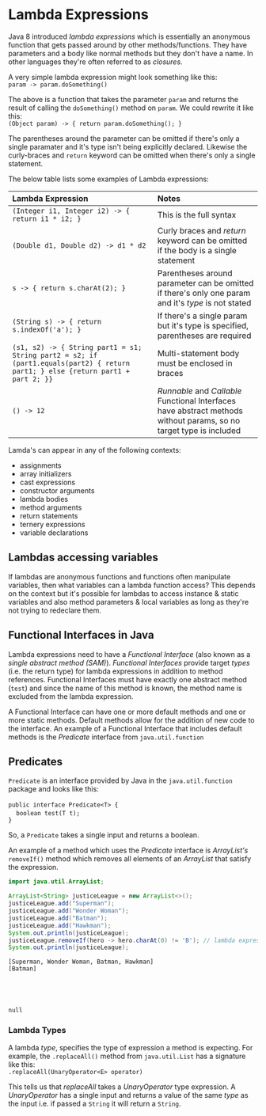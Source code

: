 # Lambda Expressions
Java 8 introduced *lambda expressions* which is essentially an anonymous function that gets passed around by other methods/functions. They have parameters and a body like normal methods but they don't have a name. In other languages they're often referred to as *closures*.

A very simple lambda expression might look something like this:
<br>`param -> param.doSomething()`

The above is a function that takes the parameter `param` and returns the result of calling the `doSomething()` method on `param`. We could rewrite it like this:
<br>`(Object param) -> { return param.doSomething(); }`

The parentheses around the parameter can be omitted if there's only a single paramater and it's type isn't being explicitly declared. Likewise the curly-braces and `return` keyword can be omitted when there's only a single statement.

The below table lists some examples of Lambda expressions:

Lambda Expression|Notes
:--|:--
`(Integer i1, Integer i2) -> { return i1 * i2; }`|This is the full syntax
`(Double d1, Double d2) -> d1 * d2`|Curly braces and *return* keyword can be omitted if the body is a single statement
`s -> { return s.charAt(2); }`|Parentheses around parameter can be omitted if there's only one param and it's *type* is not stated
`(String s) -> { return s.indexOf('a'); }`|If there's a single param but it's type is specified, parentheses are required
`(s1, s2) -> { String part1 = s1; String part2 = s2; if (part1.equals(part2) { return part1; } else {return part1 + part 2; }}`| Multi-statement body must be enclosed in braces
`() -> 12`|*Runnable* and *Callable* Functional Interfaces have abstract methods without params, so no target type is included

Lamda's can appear in any of the following contexts:
- assignments
- array initializers
- cast expressions
- constructor arguments
- lambda bodies
- method arguments
- return statements
- ternery expressions
- variable declarations

## Lambdas accessing variables
If lambdas are anonymous functions and functions often manipulate variables, then what variables can a lambda function access? This depends on the context but it's possible for lambdas to access instance & static variables and also method parameters & local variables as long as they're not trying to redeclare them.

## Functional Interfaces in Java
Lambda expressions need to have a *Functional Interface* (also known as a *single abstract method (SAM)*). *Functional Interfaces* provide target *types* (i.e. the return type) for lambda expressions in addition to method references. Functional Interfaces must have exactly one abstract method (`test`) and since the name of this method is known, the method name is excluded from the lambda expression.

A Functional Interface can have one or more default methods and one or more static methods. Default methods allow for the addition of new code to the interface. An example of a Functional Interface that includes default methods is the *Predicate* interface from `java.util.function`

## Predicates
`Predicate` is an interface provided by Java in the `java.util.function` package and looks like this:
<br>
<br>`public interface Predicate<T> {`
<br>&nbsp;&nbsp;&nbsp;&nbsp;`boolean test(T t);`
<br>`}`

So, a `Predicate` takes a single input and returns a boolean.

An example of a method which uses the *Predicate* interface is *ArrayList's* `removeIf()` method which removes all elements of an *ArrayList* that satisfy the expression.


```Java
import java.util.ArrayList;

ArrayList<String> justiceLeague = new ArrayList<>();
justiceLeague.add("Superman");
justiceLeague.add("Wonder Woman");
justiceLeague.add("Batman");
justiceLeague.add("Hawkman");
System.out.println(justiceLeague);
justiceLeague.removeIf(hero -> hero.charAt(0) != 'B'); // lambda expression passed to removeIf()
System.out.println(justiceLeague);
```

    [Superman, Wonder Woman, Batman, Hawkman]
    [Batman]





    null



### Lambda Types
A lambda *type*, specifies the type of expression a method is expecting. For example, the `.replaceAll()` method from `java.util.List` has a signature like this:
<br>`.replaceAll(UnaryOperator<E> operator)`

This tells us that *replaceAll* takes a *UnaryOperator* type expression. A *UnaryOperator* has a single input and returns a value of the same *type* as the input i.e. if passed a `String` it will return a `String`.


```Java

```

